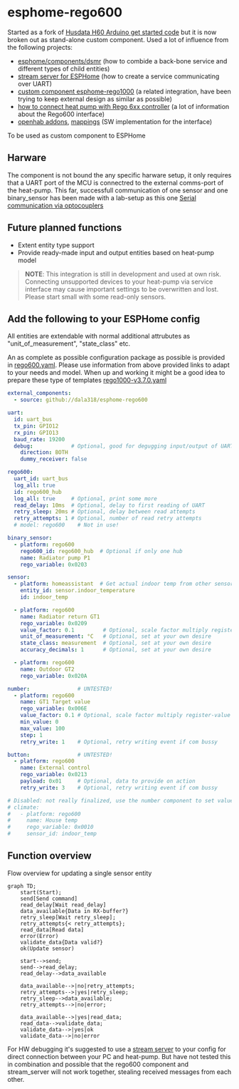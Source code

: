 # esphome-rego600
Started as a fork of [Husdata H60 Arduino get started code](https://github.com/peterarandis/H60-OS) but it is now broken out as stand-alone custom component. Used a lot of influence from the following projects:
  - [esphome/components/dsmr](https://github.com/esphome/esphome/tree/dev/esphome/components/dsmr) (how to combide a back-bone service and different types of child entities)
  - [stream server for ESPHome](https://github.com/oxan/esphome-stream-server/) (how to create a service communicating over UART)
  - [custom component esphome-rego1000](https://github.com/jagheterfredrik/esphome-rego1000) (a related integration, have been trying to keep external design as similar as possible)
  - [how to connect heat pump with Rego 6xx controller](https://rago600.sourceforge.net/) (a lot of information about the Rego600 interface)
  - [openhab addons](https://github.com/openhab/openhab-addons/tree/main/bundles/org.openhab.binding.regoheatpump), [mappings](https://github.com/openhab/openhab-addons/blob/main/bundles/org.openhab.binding.regoheatpump/src/main/java/org/openhab/binding/regoheatpump/internal/rego6xx/RegoRegisterMapper.java) (SW implementation for the interface)

To be used as custom component to ESPHome

## Harware
The component is not bound the any specific harware setup, it only requires that a UART port of the MCU is connectred to the external comms-port of the heat-pump. This far, successfull communication of one sensor and one binary_sensor has been made with a lab-setup as this one [Serial communication via optocouplers](https://forum.arduino.cc/t/serial-communication-via-optocouplers/686872/26)

## Future planned functions
  - Extent entity type support
  - Provide ready-made input and output entities based on heat-pump model

> **NOTE**: This integration is still in development and used at own risk. Connecting unsupported devices to your heat-pump via service interface may
cause important settings to be overwritten and lost. Please start small with some read-only sensors.

## Add the following to your ESPHome config

All entities are extendable with normal additional attrubutes as "unit_of_measurement", "state_class" etc.

An as complete as possible configuration package as possible is provided in [rego600.yaml](rego600.yaml).
Please use information from above provided links to adapt to your needs and model.
When up and working it might be a good idea to prepare these type of templates [rego1000-v3.7.0.yaml](https://github.com/jagheterfredrik/esphome-rego1000/blob/main/rego1000-v3.7.0.yaml)

```yaml
external_components:
  - source: github://dala318/esphome-rego600

uart:
  id: uart_bus
  tx_pin: GPIO12
  rx_pin: GPIO13
  baud_rate: 19200
  debug:            # Optional, good for degugging input/output of UART
    direction: BOTH
    dummy_receiver: false

rego600:
  uart_id: uart_bus
  log_all: true
  id: rego600_hub
  log_all: true     # Optional, print some more
  read_delay: 10ms  # Optional, delay to first reading of UART
  retry_sleep: 20ms # Optional, delay between read attempts
  retry_attempts: 1 # Optional, number of read retry attempts
  # model: rego600    # Not in use!

binary_sensor:
  - platform: rego600
    rego600_id: rego600_hub  # Optional if only one hub
    name: Radiator pump P1
    rego_variable: 0x0203

sensor:
  - platform: homeassistant  # Get actual indoor temp from other sensor, could also be a sensor read from rego600
    entity_id: sensor.indoor_temperature
    id: indoor_temp

  - platform: rego600
    name: Radiator return GT1
    rego_variable: 0x0209
    value_factor: 0.1         # Optional, scale factor multiply register-value -> real
    unit_of_measurement: °C   # Optional, set at your own desire
    state_class: measurement  # Optional, set at your own desire
    accuracy_decimals: 1      # Optional, set at your own desire

  - platform: rego600
    name: Outdoor GT2
    rego_variable: 0x020A

number:               # UNTESTED!
  - platform: rego600
    name: GT1 Target value
    rego_variable: 0x006E
    value_factor: 0.1 # Optional, scale factor multiply register-value -> real
    min_value: 0
    max_value: 100
    step: 1
    retry_write: 1    # Optional, retry writing event if com bussy

button:               # UNTESTED!
  - platform: rego600
    name: External control
    rego_variable: 0x0213
    payload: 0x01     # Optional, data to provide on action
    retry_write: 3    # Optional, retry writing event if com bussy

# Disabled: not really finalized, use the number component to set values
# climate:
#   - platform: rego600
#     name: House temp
#     rego_variable: 0x0010
#     sensor_id: indoor_temp

```

## Function overview

Flow overview for updating a single sensor entity

```mermaid
graph TD;
    start(Start);
    send[Send command]
    read_delay[Wait read_delay]
    data_available{Data in RX-buffer?}
    retry_sleep[Wait retry_sleep];
    retry_attempts{< retry_attempts};
    read_data[Read data]
    error(Error)
    validate_data{Data valid?}
    ok(Update sensor)

    start-->send;
    send-->read_delay;
    read_delay-->data_available

    data_available-->|no|retry_attempts;
    retry_attempts-->|yes|retry_sleep;
    retry_sleep-->data_available;
    retry_attempts-->|no|error;

    data_available-->|yes|read_data;
    read_data-->validate_data;
    validate_data-->|yes|ok
    validate_data-->|no|error
```


For HW debugging it's suggested to use a [stream server](https://github.com/oxan/esphome-stream-server) to your config for direct connection between your PC and heat-pump. But have not tested this in combination and possible that the rego600 component and stream_server will not work together, stealing received messages from each other.
